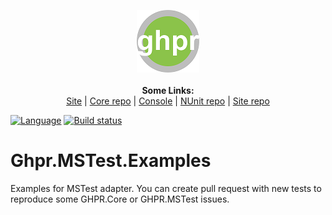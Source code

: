 <p align="center">
  <img src="https://github.com/GHPReporter/GHPReporter.github.io/blob/master/img/logo-small.png?raw=true" alt="Project icon">
  <br><br>
  <b>Some Links:</b><br>
  <a href="https://ghpreporter.github.io/">Site</a> |
  <a href="https://github.com/GHPReporter/Ghpr.Core">Core repo</a> |
  <a href="https://github.com/GHPReporter/Ghpr.Console">Console</a> |
  <a href="https://github.com/GHPReporter/Ghpr.NUnit">NUnit repo</a> |
  <a href="https://github.com/GHPReporter/GHPReporter.github.io/">Site repo</a>
</p>

[![Language](http://gh-toprated.info/Badges/LanguageBadge?user=GHPReporter&repo=Ghpr.MSTest.Examples&theme=light&fontWeight=bold)](https://github.com/GHPReporter/Ghpr.MSTest.Examples)
[![Build status](https://ci.appveyor.com/api/projects/status/utth70dha91j28p3?svg=true)](https://ci.appveyor.com/project/elv1s42/ghpr-mstest-examples)

# Ghpr.MSTest.Examples

Examples for MSTest adapter. You can create pull request with new tests to reproduce some GHPR.Core or GHPR.MSTest issues.
